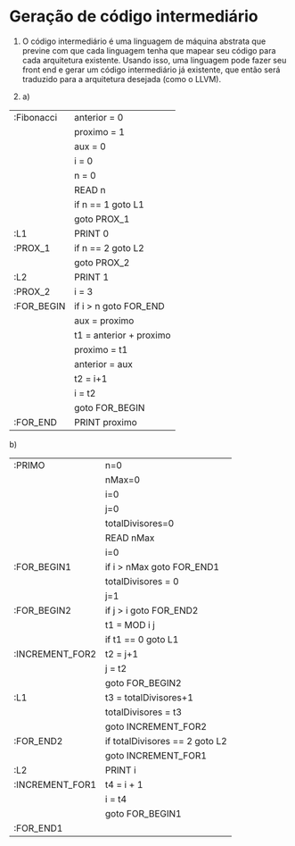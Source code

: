 # Geração de código intermediário

1) O código intermediário é uma linguagem de máquina abstrata que previne com que cada linguagem tenha que mapear seu código para cada arquitetura existente. Usando isso, uma linguagem pode fazer seu front end e gerar um código intermediário já existente, que então será traduzido para a arquitetura desejada (como o LLVM).

2) a)

|            |                         |
|------------|-------------------------|
| :Fibonacci | anterior = 0            |
|            | proximo = 1             |
|            | aux = 0                 |
|            | i = 0                   |
|            | n = 0                   |
|            | READ n                  |
|            | if n == 1 goto L1       |
|            | goto PROX_1             |
| :L1        | PRINT 0                 |
| :PROX_1    | if n == 2 goto L2       |
|            | goto PROX_2             |
| :L2        | PRINT 1                 |
| :PROX_2    | i = 3                   |
| :FOR_BEGIN | if i > n goto FOR_END   |
|            | aux = proximo           |
|            | t1 = anterior + proximo |
|            | proximo = t1            |
|            | anterior = aux          |
|            | t2 = i+1                |
|            | i = t2                  |
|            | goto FOR_BEGIN          |
| :FOR_END   | PRINT proximo           |

b)

|                 |                                |
|-----------------|--------------------------------|
| :PRIMO          | n=0                            |
|                 | nMax=0                         |
|                 | i=0                            |
|                 | j=0                            |
|                 | totalDivisores=0               |
|                 | READ nMax                      |
|                 | i=0                            |
| :FOR_BEGIN1     | if i > nMax goto FOR_END1      |
|                 | totalDivisores = 0             |
|                 | j=1                            |
| :FOR_BEGIN2     | if j > i goto FOR_END2         |
|                 | t1 = MOD i j                   |
|                 | if t1 == 0 goto L1             |
| :INCREMENT_FOR2 | t2 = j+1                       |
|                 | j = t2                         |
|                 | goto FOR_BEGIN2                |
| :L1             | t3 = totalDivisores+1          |
|                 | totalDivisores = t3            |
|                 | goto INCREMENT_FOR2            |
| :FOR_END2       | if totalDivisores == 2 goto L2 |
|                 | goto INCREMENT_FOR1            |
| :L2             | PRINT i                        |
| :INCREMENT_FOR1 | t4 = i + 1                     |
|                 | i = t4                         |
|                 | goto FOR_BEGIN1                |
| :FOR_END1       |                                |
